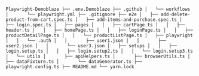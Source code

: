 


`Playwright-Demoblaze
├── .env.Demoblaze
├── .github
│   └── workflows
│       └── playwright.yml
├── .gitignore
├── e2e
│   ├── add-delete-product-from-cart.spec.ts
│   ├── add-items-and-purchase.spec.ts
│   ├── login.spec.ts
│   ├── pages
│   │   ├── cartPage.ts
│   │   ├── header.ts
│   │   ├── homePage.ts
│   │   ├── loginPage.ts
│   │   ├── productDetailPage.ts
│   │   └── productListPage.ts
│   ├── playwright
│   │   └── .auth
│   │       ├── user1.json
│   │       ├── user2.json
│   │       └── user3.json
│   ├── setups
│   │   ├── login.setup.ts
│   │   ├── login.setup2.ts
│   │   └── login.setup3.ts
│   └── utils
│       ├── apiHelpers.ts
│       ├── browserUtils.ts
│       ├── dataFixture.ts
│       └── dataGenerator.ts
├── playwright.config.ts
├── README.md
└── yarn.lock`
